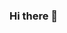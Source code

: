 ### Hi there 👋

<!--
**oslim4321/oslim4321** is a ✨ _special_ ✨ repository because its `README.md` (this file) appears on your GitHub profile.

Here are some ideas to get you started:
  👋 Hi, I'm Sooto Selim

✍ I use
    JavaScript/TypeScript
    React/Next.js
    Vue
    Node.js (Express)
    PHP (Laravel)
    HTML/CSS
    Tailwind
    Bootstrap
    SASS
    Git
- Extras
    MongoDB
    MySQL
    Firebase
    Redux
 
- 🔭 I’m currently working on an online marketplace.
- 🌱 I’m currently learning Vue, Laravel
- 👯 I’m looking to collaborate on Mern Stack Project
- 💬 Ask me about ...
- 📫 How to reach me:
    Twitter:https://twitter.com/selim_adewale
    Facebook: https://web.facebook.com/selim.sooto
    linkedin:https://www.linkedin.com/in/selim-adewale-9b5910246/
- 😄 Pronouns: ...
- ⚡ Fun fact:
     Hobby: Coding, Debugging
-->
